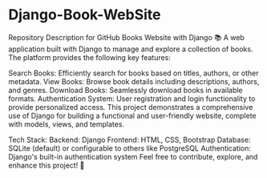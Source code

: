 # Django-Book-WebSite

Repository Description for GitHub Books Website with Django 📚 A web application built with Django to manage and explore a collection of books. The platform provides the following key features:

Search Books: Efficiently search for books based on titles, authors, or other metadata. View Books: Browse book details including descriptions, authors, and genres. Download Books: Seamlessly download books in available formats. Authentication System: User registration and login functionality to provide personalized access. This project demonstrates a comprehensive use of Django for building a functional and user-friendly website, complete with models, views, and templates.

Tech Stack: Backend: Django Frontend: HTML, CSS, Bootstrap Database: SQLite (default) or configurable to others like PostgreSQL Authentication: Django's built-in authentication system Feel free to contribute, explore, and enhance this project! 🎉

